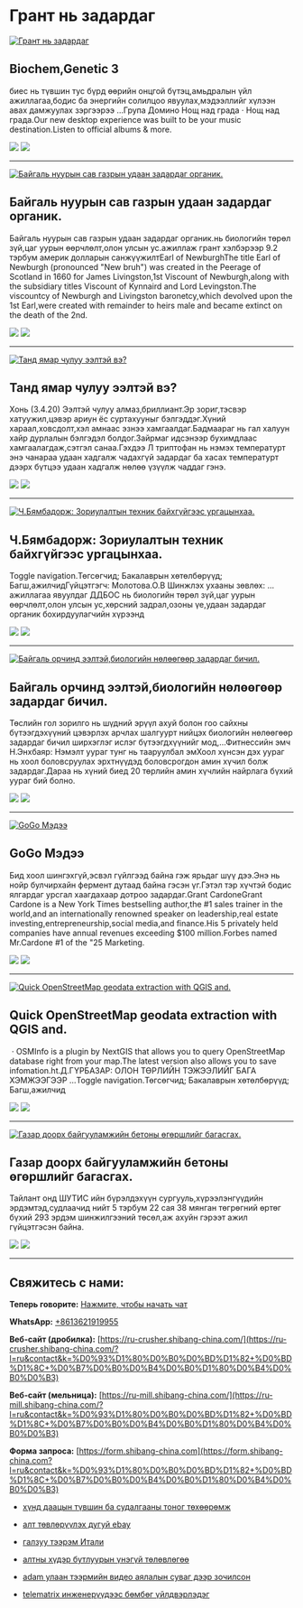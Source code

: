 # Грант нь задардаг

<a href="https://swt.shibang-china.com/?l=ru&img&k=%D0%93%D1%80%D0%B0%D0%BD%D1%82+%D0%BD%D1%8C+%D0%B7%D0%B0%D0%B4%D0%B0%D1%80%D0%B4%D0%B0%D0%B3" target="_blank">![Грант нь задардаг](http://static.shibang-china.com/all-800x300/1402.jpg)</a>

## Biochem,Genetic 3
биес нь түвшин тус бүрд өөрийн онцгой бүтэц,амьдралын үйл ажиллагаа,бодис ба энергийн солилцоо явуулах,мэдээллийг хүлээн авах дамжуулах зэргээрээ …Група Домино Нощ над града&nbsp;&#0183;&#32;Нощ над града.Our new desktop experience was built to be your music destination.Listen to official albums &amp; more.


<a href="https://whatsapp.shibangsoft.com/WhatsApp.php" target="_blank" title="WhatsApp">![](http://static.shibang-china.com/icon/whatsapp.png)</a> <a href="https://swt.shibang-china.com/?l=ru&icon&k=%D0%93%D1%80%D0%B0%D0%BD%D1%82+%D0%BD%D1%8C+%D0%B7%D0%B0%D0%B4%D0%B0%D1%80%D0%B4%D0%B0%D0%B3" target="_blank">![](http://static.shibang-china.com/icon/chat-ru.png)</a>

---

<a href="https://swt.shibang-china.com/?l=ru&img&k=%D0%93%D1%80%D0%B0%D0%BD%D1%82+%D0%BD%D1%8C+%D0%B7%D0%B0%D0%B4%D0%B0%D1%80%D0%B4%D0%B0%D0%B3" target="_blank">![Байгаль нуурын сав газрын удаан задардаг органик.](http://static.shibang-china.com/all-800x300/383.jpg)</a>

## Байгаль нуурын сав газрын удаан задардаг органик.
Байгаль нуурын сав газрын удаан задардаг органик.нь биологийн төрөл зүй,цаг уурын өөрчлөлт,олон улсын ус.ажиллаж грант хэлбэрээр 9.2 тэрбум америк долларын санжүүжилтEarl of NewburghThe title Earl of Newburgh (pronounced &quot;New bruh&quot;) was created in the Peerage of Scotland in 1660 for James Livingston,1st Viscount of Newburgh,along with the subsidiary titles Viscount of Kynnaird and Lord Levingston.The viscountcy of Newburgh and Livingston baronetcy,which devolved upon the 1st Earl,were created with remainder to heirs male and became extinct on the death of the 2nd.


<a href="https://whatsapp.shibangsoft.com/WhatsApp.php" target="_blank" title="WhatsApp">![](http://static.shibang-china.com/icon/whatsapp.png)</a> <a href="https://swt.shibang-china.com/?l=ru&icon&k=%D0%93%D1%80%D0%B0%D0%BD%D1%82+%D0%BD%D1%8C+%D0%B7%D0%B0%D0%B4%D0%B0%D1%80%D0%B4%D0%B0%D0%B3" target="_blank">![](http://static.shibang-china.com/icon/chat-ru.png)</a>

---

<a href="https://swt.shibang-china.com/?l=ru&img&k=%D0%93%D1%80%D0%B0%D0%BD%D1%82+%D0%BD%D1%8C+%D0%B7%D0%B0%D0%B4%D0%B0%D1%80%D0%B4%D0%B0%D0%B3" target="_blank">![Танд ямар чулуу ээлтэй вэ?](http://static.shibang-china.com/all-800x300/1298.jpg)</a>

## Танд ямар чулуу ээлтэй вэ?
Хонь (3.4.20) Ээлтэй чулуу алмаз,бриллиант.Эр зориг,тэсвэр хатуужил,цэвэр ариун ёс суртахууныг бэлгэддэг.Хүний хараал,ховсдолт,хэл амнаас эзнээ хамгаалдаг.Бадмаараг нь гал халуун хайр дурлалын бэлгэдэл болдог.Зайрмаг идсэнээр бухимдлаас хамгаалагдаж,сэтгэл санаа.Гэхдээ Л триптофан нь нэмэх температурт энэ чанараа удаан хадгалж чадахгүй задардаг ба хасах температурт дээрх бүтцээ удаан хадгалж нөлөө үзүүлж чаддаг гэнэ.


<a href="https://whatsapp.shibangsoft.com/WhatsApp.php" target="_blank" title="WhatsApp">![](http://static.shibang-china.com/icon/whatsapp.png)</a> <a href="https://swt.shibang-china.com/?l=ru&icon&k=%D0%93%D1%80%D0%B0%D0%BD%D1%82+%D0%BD%D1%8C+%D0%B7%D0%B0%D0%B4%D0%B0%D1%80%D0%B4%D0%B0%D0%B3" target="_blank">![](http://static.shibang-china.com/icon/chat-ru.png)</a>

---

<a href="https://swt.shibang-china.com/?l=ru&img&k=%D0%93%D1%80%D0%B0%D0%BD%D1%82+%D0%BD%D1%8C+%D0%B7%D0%B0%D0%B4%D0%B0%D1%80%D0%B4%D0%B0%D0%B3" target="_blank">![Ч.Бямбадорж: Зориулалтын техник байхгүйгээс ургацынхаа.](http://static.shibang-china.com/all-800x300/325.jpg)</a>

## Ч.Бямбадорж: Зориулалтын техник байхгүйгээс ургацынхаа.
Toggle navigation.Төгсөгчид; Бакалаврын хөтөлбөрүүд; Багш,ажилчидГүйцэтгэгч: Молотова.О.В Шинжлэх ухааны зөвлөх: …ажиллагаа явуулдаг ДДБОС нь биологийн төрөл зүй,цаг уурын өөрчлөлт,олон улсын ус,хөрсний задрал,озоны үе,удаан задардаг органик бохирдуулагчийн хүрээнд


<a href="https://whatsapp.shibangsoft.com/WhatsApp.php" target="_blank" title="WhatsApp">![](http://static.shibang-china.com/icon/whatsapp.png)</a> <a href="https://swt.shibang-china.com/?l=ru&icon&k=%D0%93%D1%80%D0%B0%D0%BD%D1%82+%D0%BD%D1%8C+%D0%B7%D0%B0%D0%B4%D0%B0%D1%80%D0%B4%D0%B0%D0%B3" target="_blank">![](http://static.shibang-china.com/icon/chat-ru.png)</a>

---

<a href="https://swt.shibang-china.com/?l=ru&img&k=%D0%93%D1%80%D0%B0%D0%BD%D1%82+%D0%BD%D1%8C+%D0%B7%D0%B0%D0%B4%D0%B0%D1%80%D0%B4%D0%B0%D0%B3" target="_blank">![Байгаль орчинд ээлтэй,биологийн нөлөөгөөр задардаг бичил.](http://static.shibang-china.com/all-800x300/1380.jpg)</a>

## Байгаль орчинд ээлтэй,биологийн нөлөөгөөр задардаг бичил.
Төслийн гол зорилго нь шүдний эрүүл ахуй болон гоо сайхны бүтээгдэхүүний цэвэрлэх арчлах шалгуурт нийцэх биологийн нөлөөгөөр задардаг бичил ширхэглэг ислэг бүтээгдхүүнийг мод,…Фитнессийн эмч Н.Энхбаяр: Нэмэлт уураг тунг нь тааруулбал эмХоол хүнсэн дэх уураг нь хоол боловсруулах эрхтнүүдэд боловсрогдон амин хүчил болж задардаг.Дараа нь хүний биед 20 төрлийн амин хүчлийн найрлага бүхий уураг бий болно.


<a href="https://whatsapp.shibangsoft.com/WhatsApp.php" target="_blank" title="WhatsApp">![](http://static.shibang-china.com/icon/whatsapp.png)</a> <a href="https://swt.shibang-china.com/?l=ru&icon&k=%D0%93%D1%80%D0%B0%D0%BD%D1%82+%D0%BD%D1%8C+%D0%B7%D0%B0%D0%B4%D0%B0%D1%80%D0%B4%D0%B0%D0%B3" target="_blank">![](http://static.shibang-china.com/icon/chat-ru.png)</a>

---

<a href="https://swt.shibang-china.com/?l=ru&img&k=%D0%93%D1%80%D0%B0%D0%BD%D1%82+%D0%BD%D1%8C+%D0%B7%D0%B0%D0%B4%D0%B0%D1%80%D0%B4%D0%B0%D0%B3" target="_blank">![GoGo Мэдээ](http://static.shibang-china.com/all-800x300/52.jpg)</a>

## GoGo Мэдээ
Бид хоол шингэхгүй,эсвэл гүйлгээд байна гэж ярьдаг шүү дээ.Энэ нь нойр булчирхайн фермент дутаад байна гэсэн үг.Гэтэл тэр хүчтэй бодис ялгардаг урсгал хаагдахаар дотроо задардаг.Grant CardoneGrant Cardone is a New York Times bestselling author,the #1 sales trainer in the world,and an internationally renowned speaker on leadership,real estate investing,entrepreneurship,social media,and finance.His 5 privately held companies have annual revenues exceeding $100 million.Forbes named Mr.Cardone #1 of the &quot;25 Marketing.


<a href="https://whatsapp.shibangsoft.com/WhatsApp.php" target="_blank" title="WhatsApp">![](http://static.shibang-china.com/icon/whatsapp.png)</a> <a href="https://swt.shibang-china.com/?l=ru&icon&k=%D0%93%D1%80%D0%B0%D0%BD%D1%82+%D0%BD%D1%8C+%D0%B7%D0%B0%D0%B4%D0%B0%D1%80%D0%B4%D0%B0%D0%B3" target="_blank">![](http://static.shibang-china.com/icon/chat-ru.png)</a>

---

<a href="https://swt.shibang-china.com/?l=ru&img&k=%D0%93%D1%80%D0%B0%D0%BD%D1%82+%D0%BD%D1%8C+%D0%B7%D0%B0%D0%B4%D0%B0%D1%80%D0%B4%D0%B0%D0%B3" target="_blank">![Quick OpenStreetMap geodata extraction with QGIS and.](http://static.shibang-china.com/all-800x300/234.jpg)</a>

## Quick OpenStreetMap geodata extraction with QGIS and.
&nbsp;&#0183;&#32;OSMInfo is a plugin by NextGIS that allows you to query OpenStreetMap database right from your map.The latest version also allows you to save infomation.ht.Д.ГҮРБАЗАР: ОЛОН ТӨРЛИЙН ТЭЖЭЭЛИЙГ БАГА ХЭМЖЭЭГЭЭР …Toggle navigation.Төгсөгчид; Бакалаврын хөтөлбөрүүд; Багш,ажилчид


<a href="https://whatsapp.shibangsoft.com/WhatsApp.php" target="_blank" title="WhatsApp">![](http://static.shibang-china.com/icon/whatsapp.png)</a> <a href="https://swt.shibang-china.com/?l=ru&icon&k=%D0%93%D1%80%D0%B0%D0%BD%D1%82+%D0%BD%D1%8C+%D0%B7%D0%B0%D0%B4%D0%B0%D1%80%D0%B4%D0%B0%D0%B3" target="_blank">![](http://static.shibang-china.com/icon/chat-ru.png)</a>

---

<a href="https://swt.shibang-china.com/?l=ru&img&k=%D0%93%D1%80%D0%B0%D0%BD%D1%82+%D0%BD%D1%8C+%D0%B7%D0%B0%D0%B4%D0%B0%D1%80%D0%B4%D0%B0%D0%B3" target="_blank">![Газар доорх байгууламжийн бетоны өгөршлийг багасгах.](http://static.shibang-china.com/all-800x300/398.jpg)</a>

## Газар доорх байгууламжийн бетоны өгөршлийг багасгах.
Тайлант онд ШУТИС ийн бүрэлдэхүүн сургууль,хүрээлэнгүүдийн эрдэмтэд,судлаачид нийт 5 тэрбум 22 сая 38 мянган төгрөгний өртөг бүхий 293 эрдэм шинжилгээний төсөл,аж ахуйн гэрээт ажил гүйцэтгэсэн байна.

<a href="https://whatsapp.shibangsoft.com/WhatsApp.php" target="_blank" title="WhatsApp">![](http://static.shibang-china.com/icon/whatsapp.png)</a> <a href="https://swt.shibang-china.com/?l=ru&icon&k=%D0%93%D1%80%D0%B0%D0%BD%D1%82+%D0%BD%D1%8C+%D0%B7%D0%B0%D0%B4%D0%B0%D1%80%D0%B4%D0%B0%D0%B3" target="_blank">![](http://static.shibang-china.com/icon/chat-ru.png)</a>

---
## Свяжитесь с нами:

**Теперь говорите:** [Нажмите, чтобы начать чат](https://swt.shibang-china.com?l=ru&contact&k=%D0%93%D1%80%D0%B0%D0%BD%D1%82+%D0%BD%D1%8C+%D0%B7%D0%B0%D0%B4%D0%B0%D1%80%D0%B4%D0%B0%D0%B3)

**WhatsApp:**  [+8613621919955](https://whatsapp.shibangsoft.com/WhatsApp.php)

**Веб-сайт (дробилка):** [https://ru-crusher.shibang-china.com/](https://ru-crusher.shibang-china.com/?l=ru&contact&k=%D0%93%D1%80%D0%B0%D0%BD%D1%82+%D0%BD%D1%8C+%D0%B7%D0%B0%D0%B4%D0%B0%D1%80%D0%B4%D0%B0%D0%B3)

**Веб-сайт (мельница):** [https://ru-mill.shibang-china.com/](https://ru-mill.shibang-china.com/?l=ru&contact&k=%D0%93%D1%80%D0%B0%D0%BD%D1%82+%D0%BD%D1%8C+%D0%B7%D0%B0%D0%B4%D0%B0%D1%80%D0%B4%D0%B0%D0%B3)

**Форма запроса:** [https://form.shibang-china.com](https://form.shibang-china.com?l=ru&contact&k=%D0%93%D1%80%D0%B0%D0%BD%D1%82+%D0%BD%D1%8C+%D0%B7%D0%B0%D0%B4%D0%B0%D1%80%D0%B4%D0%B0%D0%B3)

* [хүнд даацын түвшин ба судалгааны тоног төхөөрөмж](../129/%D1%85%D2%AF%D0%BD%D0%B4%20%D0%B4%D0%B0%D0%B0%D1%86%D1%8B%D0%BD%20%D1%82%D2%AF%D0%B2%D1%88%D0%B8%D0%BD%20%D0%B1%D0%B0%20%D1%81%D1%83%D0%B4%D0%B0%D0%BB%D0%B3%D0%B0%D0%B0%D0%BD%D1%8B%20%D1%82%D0%BE%D0%BD%D0%BE%D0%B3%20%D1%82%D3%A9%D1%85%D3%A9%D3%A9%D1%80%D3%A9%D0%BC%D0%B6.md)

* [алт төвлөрүүлэх дугуй ebay](../129/%D0%B0%D0%BB%D1%82%20%D1%82%D3%A9%D0%B2%D0%BB%D3%A9%D1%80%D2%AF%D2%AF%D0%BB%D1%8D%D1%85%20%D0%B4%D1%83%D0%B3%D1%83%D0%B9%20ebay.md)

* [галзуу тээрэм Итали](../128/%D0%B3%D0%B0%D0%BB%D0%B7%D1%83%D1%83%20%D1%82%D1%8D%D1%8D%D1%80%D1%8D%D0%BC%20%D0%98%D1%82%D0%B0%D0%BB%D0%B8.md)

* [алтны хүдэр бутлуурын үнэгүй төлөвлөгөө](../130/%D0%B0%D0%BB%D1%82%D0%BD%D1%8B%20%D1%85%D2%AF%D0%B4%D1%8D%D1%80%20%D0%B1%D1%83%D1%82%D0%BB%D1%83%D1%83%D1%80%D1%8B%D0%BD%20%D2%AF%D0%BD%D1%8D%D0%B3%D2%AF%D0%B9%20%D1%82%D3%A9%D0%BB%D3%A9%D0%B2%D0%BB%D3%A9%D0%B3%D3%A9%D3%A9.md)

* [adam улаан тээрмийн видео аялалын суваг дээр зочилсон](../129/adam%20%D1%83%D0%BB%D0%B0%D0%B0%D0%BD%20%D1%82%D1%8D%D1%8D%D1%80%D0%BC%D0%B8%D0%B9%D0%BD%20%D0%B2%D0%B8%D0%B4%D0%B5%D0%BE%20%D0%B0%D1%8F%D0%BB%D0%B0%D0%BB%D1%8B%D0%BD%20%D1%81%D1%83%D0%B2%D0%B0%D0%B3%20%D0%B4%D1%8D%D1%8D%D1%80%20%D0%B7%D0%BE%D1%87%D0%B8%D0%BB%D1%81%D0%BE%D0%BD.md)

* [telematrix инженерүүдээс бөмбөг үйлдвэрлэдэг](../129/telematrix%20%D0%B8%D0%BD%D0%B6%D0%B5%D0%BD%D0%B5%D1%80%D2%AF%D2%AF%D0%B4%D1%8D%D1%8D%D1%81%20%D0%B1%D3%A9%D0%BC%D0%B1%D3%A9%D0%B3%20%D2%AF%D0%B9%D0%BB%D0%B4%D0%B2%D1%8D%D1%80%D0%BB%D1%8D%D0%B4%D1%8D%D0%B3.md)